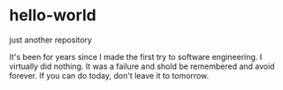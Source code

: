 # hello-world
just another repository

It's been for years since I made the first try to software engineering. I virtually did nothing. It was a failure and shold be remembered and avoid forever. If you can do today, don't leave it to tomorrow.
